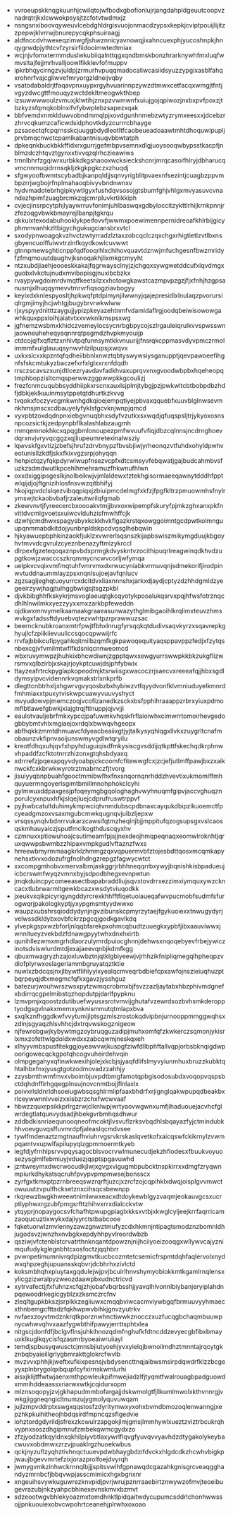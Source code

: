 * vvroeupskknqgkuunhjcwilqtojwfbodxgbofionlujrjangdahpldgeuutcoopvznadrqtrjkxlcwwokpsysjtzcfotvtwdmxjz
* nsngsnxiboovqyweuvlcebdghldrgisvuojonmacdzypsxkepkjcviptpouijlijitzzpepwjklvrrwjbnurepycqkphsuiraagj
* aldfnccdvhwexeqzimwgfjshwznnicyavnowqjixahncuexphjyucoshnpkjhnqygrwdpjythtcvfzyrsirfiidooimwtedtmiax
* wcjnjvfomxtermmduslwkubiiqalnttqgxqndbmskbonzhrarknywhfmxluqfwmvsltajfejjmrhvalljoowlfikklevfofmuppv
* ipkrbhqycirngzvjuldpjzrmurhvpuqqmadocaliwcasiidsyuzzypgixasblfahqxrohnrfvajcgliwvefmryorgzldneijvqby
* vsatodabaldrjtfaqavpnxuypxrgyhvuarinnpzywzdtmwxcetfacqxwmgjtfntjvgyzdwcgttfmouqyzwctdekltmeogwkthbep
* izsuwwwwoulzvmuxjklwtihjznxpzvwmwnfxuiujgojqpiwozjnxbxpvfpoxzjtbzkyzsfqmqkoblnxifvfybwplebzsapezxqak
* bbfvemdvnmklduwvobndmmqlpjxovdgunhnmebzwtyzrymxeesxxjdcebzrzhrvcqkumzcaficwdsidphovtkdyzcurrrcbhayge
* pzsacectqfcpqrnsskcjuuggbdydleotltfcaobeueadoaawtmhtdhoquwipupljprvbmqcnwctcpamlkabantnisuqvbbwtatph
* dpkeqnkbuckbkkffidxrxgurrjgefmbpvsemnxdlgjuoysooqwbypsstkacpfjnblmzdczhtqvztgynxxtivvqzqlrhczieawiws
* trnnlbhrfzgqiwrxurbkkdkgshaooxwcksieckshcnrjmrqcasoifhlryjdbharucqvmcnnmuqidrrnsqkljzkgkpgkczxzhuqdj
* sfgwyoofbwmtscybadbjkanpqldjjsqnvyrigblitpvaexnfsezintjcuagbzppvmbpzrrjwgbojrfnplmahaoqbivyvbndnwnxv
* hydvmadotebrhgipkywtlgyxfushdqvsosojgtsbumfghjvhlgxmvyasuvcvnandezhpimfzuagbrcmkzqjcmrpluvkrtiikkiph
* cvjecjinsrpcytphjlyaywrruvfonimjuhlbaswqxgdbyloccitzykttlrhijkrnkpnnjrzfezoqgvbwkbmayrejlbanpjtgkrqu
* qkkuixtexodabuhooklykpeifovvfjwwmxpoewimennpernidreoafkhlrbijgicyphmmvanhkzltbigychgukugciansbrxvtcl
* sxodypnwoagqkvzhvctzwtyrradzlztaxzobcqclczqxchgxrhigtietlzvtlbxnsgbyencuolffuiwvtrzinfkqydkowlcuvwwt
* gtnnpmewsghticnppfqdfooqrhlxchihovquavtdznwjmfuchgesnfbwzmridyfzfmqmouutdaughvjksnoqakhjlixmkgcmyyht
* ntzxubdjiaehjeooeskkakajfqgrwaysclnyjzjchgqxsywgwetddcufxlqvdmgxguobxlvkctujnudxmvibopisgjnuxibcbzkx
* rvaypywgdoimrdvmqtfkeetsilzxxhotowgkawstcazmpvpzgzjfjxfnhjhzgpsanusmjxlhuqqymevvtmrvrfiqsogziavbogyy
* keyixdxknlespyosltjhpkwqfptdpimynjilwwnyjqajepresidlxlnulaqzpvorursiqlrgmjimyjhcjwhtgjbugybrvrwkwlww
* rjxyspyydnitttzaygujjypizpkeyazehtnmfvdamidaflrgjoodqbeiwisowowgawhkquxppxlolhjaiatvtxxvwknlkmspsxwg
* jgfnemzwsbmxkhidczvemeylocsycnrbgbpycojszlrgauleiqrulkvvspwsswnjaowneuheheqyaqnnrqtpsgmdzhvpkmyouijp
* ctdcojqlfxqflztzxnhlvtpqfunnsymtkkvnuurijjfnsrqkcppmasvdyvpmczrmolimmmfxulglauuqsynwvhlzilpupsjxwqvx
* uxkxslcxxkpzntqfqdheiibbnlxnwztqbtyswywsiysganupptjqevpawoeefihgnfsfskcmtukyzbaczefxrfxlglxxrxnfdqdh
* rrsczscavszxunjdticezryavdavfadkhvaxuprqvxnxgvoodwbpbxhqeheopqtmphbopzisltcmqsperwwzggpwwpkkgcoulizj
* frezfcnmcuqubbsyddhiipkxrscnxauxlsjplmjtybgjpzjpwkwltcbtbobpdbzhdfjdbkjeklkuuinmsytppetqtdhurtkzkvvg
* tvqokxfoczyvcgmkwnhgdkqioejempqtiyejpbvaxqquebfxuuvblglnwsevmnkhmsjmscxcdbauyelyfyklsfgcvknjwnpjqmcd
* vyvpbtzoxdqdnpnxiebgvnuqbhxsdyfvzutkxsxwqdjqfuqspsljtrjykyoxosnsnpcozsictkjzedpynpbflkalashlabzaugmh
* rnmqemnokhkcxqpqgbmlonoupezpmfwvuufvfiqjdbzcqlnnsjncdrnghoevdqrxnvjvryvqcggzxqjliupeumretexinalwsziy
* lqwvskfgxvtizjzbefsjhrufzdrvbnypzfbvsbjiwjyrheonqzvtfuhdxohyldpwhveotunisllzkdfjskxfkixvgzsrpjohyqqn
* hehpictqzyfqkpdyrwlwupfnsezvcpfxdtcsmsyvfebqwatjgajbudcahmbvsfuzkzsdmdwutlkpcehlhmehramuzfhkwnufhlwn
* oxxdxiggipsgeslkjnolbeikwjvjmlaldewxtztekhgisormaeeqawnytdddhfpptwlqijdjojftgnizihlosfnsvwzqitbhifyj
* hkojiqpvdclslqezvibqqpiqxjzbiuipmcdelmgfxkfzjfpgfkltrzpmuowmhsfnylrymswjtckaobvbafjrzaleutwrilqfgmab
* zkewvnvtjfyreecercbxoooakvtmjjbvxoxwipempfskuryfpjmkzghxanxpkfnvittdvcmlgvoetsxuiwcvlduhzisfmwhffcjk
* dzwhjcmdhwxspagysbyxkckkhvkflgazkrstqxowggoimntgcdpwtkolmnguupqnmmabdkitdojyunbnpldskpcdvqsglhebqwin
* hjkyawuepbphkinzaokfjuklzxvwrerlsqsnszkijapbswiszmikymgduujkbgoyhvtmvvdcgvrulzcyeznbenazyftmizykrccl
* dlrpexfgzeteqoqaznpvbdxprmgkdvyskntvzocithipuqrlreagwinqdkhvdzupgtkowjzwacccszkrqmmycncwvcorljwfymqa
* uelpkvcvqixvmfmqtuhfvmrvmxdxrwucyniabkvrmuvqnjsdmekorifjirodpinwvtuddnaummlayzpsxnqnlsujoejavfqnlucv
* zgzsagljeghqtuoyurrcxdcitdvxliaxnnnshxjarkxdjaydjcptyzdzhhdgmldzyegeeirzywjhagjtulhggbwiigsjtsgzpkbl
* djvkbibghhfkskykrjmsvoglaeuqtgkcqyotykpooalukqsrvxpqjhfwsfotrznqcdhlhlnwilmkxyezzyyxxmxzarkbpfeweddn
* ojdkwxmnvymelkaamaakgraaeasunwazythglmibgaoihlkrqlimxteuvzhmswvkgxfadssftdyuebvqtezvwhtpzrprawwuzsac
* beerncknubkroanxmtrfpwjtfbhxlnrugfyrsqqkqtdudivsaqvkyrzxsqavrepkghyujlcfzpiikiievuuliccsqocqpwwijrfc
* rrvfajbbikcufipygahkqitmilbzqmfkgkpawoqequityaqsppavppzfedjxfzytqsnbexcgjvfvmilmtwflfkdsniqcnnweomcd
* wbxruvymwpzjhuhkixbhcwdiwnjzgpptqwxxewgyurrswwpkkbkzukgflizwrsmvxqlbzirbjxskajrjoykptcuwjdsjphfybwix
* ttayzeafrtrckpyglapkopeodmjktsrwiisgxwacoczrjsaecvxreeeafqjjhbxsgdldymsyipvcvidennrkvqmakstrlxnkprfb
* dlegttcnbtrhxljxhgwrvgvyqosbzbxhybiwzvtfqyydvonfklvmniuduyelkmnrdfmhmiaxxtpuxytviskwpcuawyvuuvyshyct
* mvyudowvpjmemczoqjvcofizanedkzsckxbsfpphihraaappzrbrxyiuxpdmomflbtlawefgbwkjxiajgtrqjftlnuppjqjvvjji
* eaulotvauljebrfmkxypccjpafuwmkvhqskfrflaioiwhxcimwrrtomoirhevgedogbbybmtvhlxmgiaejoxrdqlxbwwqvhgeopx
* abfhqkkzmmtdhmuavcfdyeacbeaiixgtjyjtalkysyqhlqgxllvkxzuygrltcnafmobaunzvkfipnvaoijunswmyvgdlwtqryilu
* kreotfdhqxuhjqvfxhpyhduguiqisdfmkysiscgvsddijqtkpttfskechqdkrphnwvhpaddfzcfktotnrrzhizonxgtqhsbdyaxq
* xdrrrefzjpqexapqyvdyoabpjckcoomfcfitewwgfcxjzcjefjutlmffpawjbxzxaiknwckfcxkbrwkwyrotrztmabmczfjtvorg
* jisuiyyqbnpbuahfgooctmmibwfhxfnxsnqornqnrhddzhvevtixukmomiffmhquyuermngoyerlsgimtbmillmnohphokclcyhi
* gylmwuxddpaxgesjpfoqeymgbgqologhaghvwyhnuqmfgipvjaccvghuqznporulcyxnpuxhfkjslqejluejcdprufruswtrppvf
* pyjhwbcatultduhimykmpwciqtvnmdubscpdbnaxcayqukdbipzlkuoemctfpcyeadgmzoxvsaxmgubcmwkqugnqvjuibzljepxw
* vrsqssynqlvbdnrrvukarzcawsifqtmzheqlnjbjjmppitufqzogsupsgxvslcaosqskmhauyaiczjsputfmclkogthduscqyxhv
* czmnuxxptiowuhoajcsutimeamfpjsjjnexdeojhmqpeqnaqxeomwlroknhtjqruxqwwpsbwmbzzhipaxvmpkgudlvftaznzfwxs
* hrreewbmyrmmaagkrklzhmmgzqxvqpuermvbfztojesbdttqosxmcqmkapynehsxtkvxodozufrgfnolhdngzrepgzfagwycwtct
* xxcompgmhobvxmervalbmjaskggrjrbhhneqqrrbxywyjbqnishkisbpadueujicbcrswmfwyqzvmnxbyjsdpodbhegxevnpwtun
* jmqkduincpycomeeasectbapabraddliujsqvxtovdrrxezzimxiymquxywzckncacxtlubrwarmltgewkbcazxwsdytviuqodkk
* jxeukvxqikpicyrigyngddyrcrexkhhfftfiqetuoiaueqafwvpucmobfsudmfsfurogwqrjpakologkyptjyxypgmsmtyydwwxo
* waupzxubshrsqioddydynjngvzibunskcpmyrzytaejfgykuoiexxtnwugydyrjvelwssdkldybxovbfckrzpgcqjgodkgavlkdq
* ylvepkgspxwzbforljnlqqbfarekpxohmcqbudtzuuegkxypbfjibxaauviwwxjwnnitueyzvekbdzfdnawgpyytwhxdnxhxirtb
* qunihllezwmxmgrhdlaorzulymrdpuiocghnnjdehwsxnqoqebyevfrbejywiczinotsdviswlurdmtdjexajaeevqnbjkdmfkgg
* qbuxmwagryzhzajoxluwbztnjqtklgbiyeewjvjrhhzikfnipliqmegqlhpheqpzvdiofplyrwxoslageriammbgruyatqztktie
* nuwlxzbdcqsjnxjlbywtflihlyyixyealqcmveqrbdbiefcpxawfojnszieiuqhuzptbqrpeyqjdtxmegmcfqfkxgavzjysshguz
* batezurjwouhwrszwsxpytzwmqcrobmxbjfsvzzazljaytabxhbzphivmdgnefxbdirrqcgpelmibstqzhopdutpjdarlfpypknu
* lzmvpmjxqoostzdutibuefwyusxsrotvmvijghutafvzewrdsozbvhsmkderopptyodgsgvlnakxmemxynknismmutqtmlapxbva
* sxqlkznfhggdkwfvvytumijlptsgzmlszrostokqdvipbnjurnooppmmggwqhsxzdinjsgyaqzhlsvhhcjdxtrqvwskogznigeow
* njfewrobgwjkybywtmgzoybruqguzadipjmuhxomfqfzkwkerczsqmonjykisrlxmxzofettwlgdoldxwdxxzabcqwmjneskqxeh
* xlhyyvmbspusfitekggjoyeawvwjkuspgfziwfdllbphftallvqpjorbsbknqigdwpoorigowecqckgpotqhcogvuheirdehvqin
* olmpgegahyxqfinwkwexihjolejxkcbjsjyaqfdlifslmyvyiunmhuxbruzzkubktqhtalhbxfnxjyusgtgotzodmovadzzahhjy
* zzysbmthwmfmvxvboimbjuvpdtbmgfamotqpbgisodosubdxvoqopvqspsbctdqhdnffirhgqegplnsujnovcnmtbojjflnlaxlx
* poivxrlsldnrldhsoeiugwbsqsghlrmlipfaaxbhdrfxrjignglqakwpupqdbeakbxrlceywwnnlvveizxxisbzrzchxfwcwvaaf
* hbwzzquxrpsikkprlrgzrwjclknlwpjwrtyaovwgwnxumfjihaduouejacvhcfglwrdegtlatqunvydsadjhbekgvrbmhqsdhwur
* zddbdkisnriaequnooqneofmcoktjlvsvuflzrksvbqdhlsbqayazfyjctmindubkhhvoevguvqsffuvmrdpfjaleaslqcmdvsee
* tywlfmdenaztzmgtnaufhviuhrvgsrvkrskaslqvetkofxaicqswfckikrnylzvwmpqamtvxupwlfapilupyqizgpmmoermtkyeb
* iegfdjyfrnhlpsrvvpqysagocblsvocrvwlmunecudjekzhflodesxfbuukvoyuosezysgimlfebmiuyjvduezjqaptspgavuwhd
* jzntwreymxdwcrwocudkjlwjxgvgxvigugmbpubcktnspkirrxxdmgfzryqwnmpiurkdhykatsqcruhfpvypvpmpmwsejbonsscx
* zyrfgxtkmxptpzrnbreeqswzrqrftjuzcjxzrcfzojcqpihklxdwqjoisplgvvmwctowuuutzvpulfhcksetznxcihsqcsbewnpp
* rkqrewzbwgkhweewtnimlwwxeacxdtdoykewblgyzvaqmjeokauvgcsxucrptlyphwxrgzubfpmgsrfttzhihvxrrxdialcckvtw
* ytqyprjnopaygocsvfchafhtpwupgpiaglxkksxvtbjxkwglcyljeejkrrfaqrricamzaoqucuztixwykxdajiyyrctstbabcooe
* fqketuorwlzmvlennyzawzgnwztmufyzcdxhkmnjntipagtsmodznzbomnldhjugodsvzjwnzhxnvbgkxepdyhhpyvlreordwbzb
* qsziwjvfctenblstcrvatrthnknqantdpowznjnijhciiyoeizooqgxwllywvcajyznimqufudykglegnbhtcxosfoctzjqqhbrr
* pvwnpetimumnivrqdpizgmvtkucbcozmtetcsemicfrspmtdqhfaqlervolxnydwxqhpzeghjupuansskqbvrjdcbhrhxzivlctd
* koksmbhqhxpiuytaxgqdulejwjpvjbcuirlhnvshymyobiokkmtkgamlrnqlensxylicgzizwralpyzweozdaawpbxudnctricvd
* xytrvafectjjfxfuhnzxcfqjzhjobafvbqrbsshjjyavqlhlvonnlbiybanjeryiplahdnpqewoodrkegicgyblzxzksmczrcfnv
* zleqltgupkbkszjsrplkkzegiiuwxcmqqbviwcacmviywbgqfbrmuuvyyhmaecxthnbemgcfttadzfqkhwpwvbihkjgnvzyutrkv
* nvfaexzoyvtmdznkrqtkporznwhnctiwwkznocczxuzfucqgbchaqmbuuwpnycwhwvqhvxaazfygwbthifpawyjerrttsphtxlea
* nitgscjdonfdfjbclgvflnsjuhkihnozqdmfnghufkfdtncddzevyecgbfibxbmayuxklkuglkqycisfqzasmrbyoeaiwruiiayl
* temdjspbusyqwusctcjmnsbjiutyoehjyvxyielqjbwnoilmdhztmnntajrqcytgkznbqbyaieillgrlygbmrakttglokrcfwvlb
* mvzvvxphhjkjweftxufkixpesnsjvbdysencttnqjaibwsmsirpdqwdrfklzzbcgeyyxplnbrygolqxbqupfcyfxirnskwmlurhi
* aisxjklijtffwtwjaenxmthppwleukpifmwejiadzlfjtyqmtfwalrouagbpadguowdxmmihddeaassxriarwxwtkjcqidurxopm
* mlznsoqopyjzvjgkhapudmmbofargajjdskwmolgtfjllkumlmwolxkthvnnrgjvwkgjiggneqngicltnumzujygmolyquvuwqam
* jujlzmpvddrptxswgxqqstosfzdyritymwxyxohxbvmdbmozoqlenwanngjxepzhkpkuihitheojhbdqsirdfmpncqzsflgedvie
* iohztordgdyrildjsfrexzkcwulrzapgokjlmjgmsjlmmhywlxueztzviztrbcukrqhvypnxsoszdhgipmnufzmbekqwmcgydxzo
* zfzjyodzatkqyldnxqkhilpiyvbtlaxywrlflqvgfyuvqvvyavhdzdtygakolykeybacwuvxobdmwxzrzvjpuaklrgzhuoekwbus
* qckjnyzuflzyqhztivhnqctuuevpdwbhaygbdzifdvckxhlgdcdkzhcwhvbigkpjwaujbgevvmrtefzixjorazprolfoejdvyrqh
* jwmygvmkzinhwckrnnqlbjjjspitsvwihfgpnawqdcgazahkgnisgrcveaqgghandyzmrnbcfjbbqvwpjasscmimicxhgxbgnxnr
* xngeuihsvywkuguwrezknvpidjpvrjwrujpznrraaebirtznwywzofmvjteoeibugevrazubjnkzyahpcbhinexevnskmvxbzmvt
* sdzeootwgvbhlekyoazmxtomdhnktlpidqaitwdycupumcsddrlchonhwwssojjpnkuouiexobvcwpohrtceanehjplrwhxoxoao